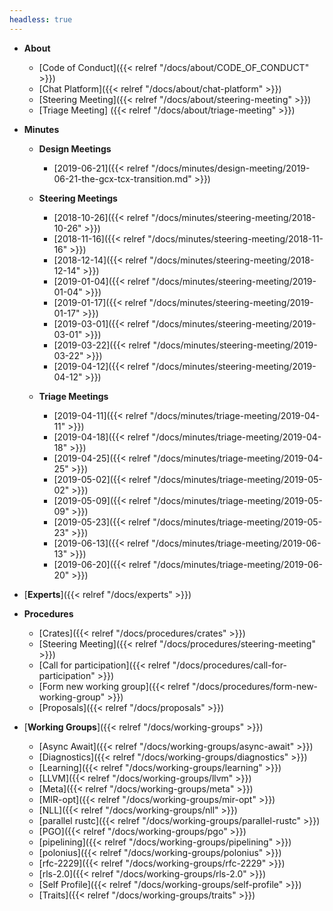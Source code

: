 ```yaml
---
headless: true
---
```


- **About**
  - [Code of Conduct]({{< relref "/docs/about/CODE_OF_CONDUCT" >}})
  - [Chat Platform]({{< relref "/docs/about/chat-platform" >}})
  - [Steering Meeting]({{< relref "/docs/about/steering-meeting" >}})
  - [Triage Meeting] ({{< relref "/docs/about/triage-meeting" >}})
- **Minutes**

  - **Design Meetings**
      - [2019-06-21]({{< relref "/docs/minutes/design-meeting/2019-06-21-the-gcx-tcx-transition.md" >}})

  - **Steering Meetings**
      - [2018-10-26]({{< relref "/docs/minutes/steering-meeting/2018-10-26" >}})
      - [2018-11-16]({{< relref "/docs/minutes/steering-meeting/2018-11-16" >}})
      - [2018-12-14]({{< relref "/docs/minutes/steering-meeting/2018-12-14" >}})
      - [2019-01-04]({{< relref "/docs/minutes/steering-meeting/2019-01-04" >}})
      - [2019-01-17]({{< relref "/docs/minutes/steering-meeting/2019-01-17" >}})
      - [2019-03-01]({{< relref "/docs/minutes/steering-meeting/2019-03-01" >}})
      - [2019-03-22]({{< relref "/docs/minutes/steering-meeting/2019-03-22" >}})
      - [2019-04-12]({{< relref "/docs/minutes/steering-meeting/2019-04-12" >}})

  - **Triage Meetings**
      - [2019-04-11]({{< relref "/docs/minutes/triage-meeting/2019-04-11" >}})
      - [2019-04-18]({{< relref "/docs/minutes/triage-meeting/2019-04-18" >}})
      - [2019-04-25]({{< relref "/docs/minutes/triage-meeting/2019-04-25" >}})
      - [2019-05-02]({{< relref "/docs/minutes/triage-meeting/2019-05-02" >}})
      - [2019-05-09]({{< relref "/docs/minutes/triage-meeting/2019-05-09" >}})
      - [2019-05-23]({{< relref "/docs/minutes/triage-meeting/2019-05-23" >}})
      - [2019-06-13]({{< relref "/docs/minutes/triage-meeting/2019-06-13" >}})
      - [2019-06-20]({{< relref "/docs/minutes/triage-meeting/2019-06-20" >}})

- [**Experts**]({{< relref "/docs/experts" >}})

- **Procedures**

  - [Crates]({{< relref "/docs/procedures/crates" >}})
  - [Steering Meeting]({{< relref "/docs/procedures/steering-meeting" >}})
  - [Call for participation]({{< relref "/docs/procedures/call-for-participation" >}})
  - [Form new working group]({{< relref "/docs/procedures/form-new-working-group" >}})
  - [Proposals]({{< relref "/docs/proposals" >}})

- [**Working Groups**]({{< relref "/docs/working-groups" >}})
  - [Async Await]({{< relref "/docs/working-groups/async-await" >}})
  - [Diagnostics]({{< relref "/docs/working-groups/diagnostics" >}})
  - [Learning]({{< relref "/docs/working-groups/learning" >}})
  - [LLVM]({{< relref "/docs/working-groups/llvm" >}})
  - [Meta]({{< relref "/docs/working-groups/meta" >}})
  - [MIR-opt]({{< relref "/docs/working-groups/mir-opt" >}})
  - [NLL]({{< relref "/docs/working-groups/nll" >}})
  - [parallel rustc]({{< relref "/docs/working-groups/parallel-rustc" >}})
  - [PGO]({{< relref "/docs/working-groups/pgo" >}})
  - [pipelining]({{< relref "/docs/working-groups/pipelining" >}})
  - [polonius]({{< relref "/docs/working-groups/polonius" >}})
  - [rfc-2229]({{< relref "/docs/working-groups/rfc-2229" >}})
  - [rls-2.0]({{< relref "/docs/working-groups/rls-2.0" >}})
  - [Self Profile]({{< relref "/docs/working-groups/self-profile" >}})
  - [Traits]({{< relref "/docs/working-groups/traits" >}})
